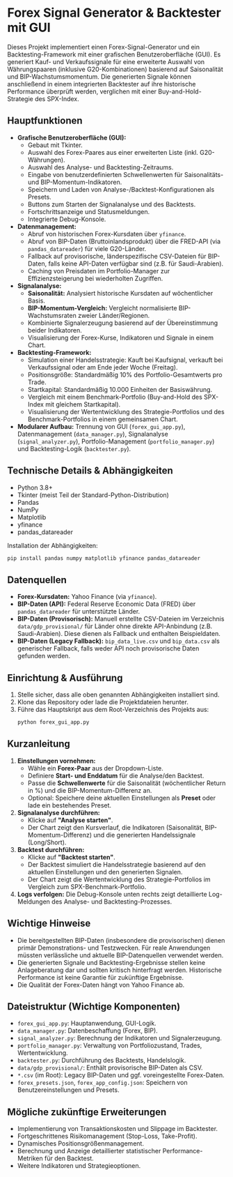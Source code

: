 # Forex Signal Generator & Backtester mit GUI

Dieses Projekt implementiert einen Forex-Signal-Generator und ein Backtesting-Framework mit einer grafischen Benutzeroberfläche (GUI). Es generiert Kauf- und Verkaufssignale für eine erweiterte Auswahl von Währungspaaren (inklusive G20-Kombinationen) basierend auf Saisonalität und BIP-Wachstumsmomentum. Die generierten Signale können anschließend in einem integrierten Backtester auf ihre historische Performance überprüft werden, verglichen mit einer Buy-and-Hold-Strategie des SPX-Index.

## Hauptfunktionen

*   **Grafische Benutzeroberfläche (GUI):**
    *   Gebaut mit Tkinter.
    *   Auswahl des Forex-Paares aus einer erweiterten Liste (inkl. G20-Währungen).
    *   Auswahl des Analyse- und Backtesting-Zeitraums.
    *   Eingabe von benutzerdefinierten Schwellenwerten für Saisonalitäts- und BIP-Momentum-Indikatoren.
    *   Speichern und Laden von Analyse-/Backtest-Konfigurationen als Presets.
    *   Buttons zum Starten der Signalanalyse und des Backtests.
    *   Fortschrittsanzeige und Statusmeldungen.
    *   Integrierte Debug-Konsole.
*   **Datenmanagement:**
    *   Abruf von historischen Forex-Kursdaten über `yfinance`.
    *   Abruf von BIP-Daten (Bruttoinlandsprodukt) über die FRED-API (via `pandas_datareader`) für viele G20-Länder.
    *   Fallback auf provisorische, länderspezifische CSV-Dateien für BIP-Daten, falls keine API-Daten verfügbar sind (z.B. für Saudi-Arabien).
    *   Caching von Preisdaten im Portfolio-Manager zur Effizienzsteigerung bei wiederholten Zugriffen.
*   **Signalanalyse:**
    *   **Saisonalität:** Analysiert historische Kursdaten auf wöchentlicher Basis.
    *   **BIP-Momentum-Vergleich:** Vergleicht normalisierte BIP-Wachstumsraten zweier Länder/Regionen.
    *   Kombinierte Signalerzeugung basierend auf der Übereinstimmung beider Indikatoren.
    *   Visualisierung der Forex-Kurse, Indikatoren und Signale in einem Chart.
*   **Backtesting-Framework:**
    *   Simulation einer Handelsstrategie: Kauft bei Kaufsignal, verkauft bei Verkaufssignal oder am Ende jeder Woche (Freitag).
    *   Positionsgröße: Standardmäßig 10% des Portfolio-Gesamtwerts pro Trade.
    *   Startkapital: Standardmäßig 10.000 Einheiten der Basiswährung.
    *   Vergleich mit einem Benchmark-Portfolio (Buy-and-Hold des SPX-Index mit gleichem Startkapital).
    *   Visualisierung der Wertentwicklung des Strategie-Portfolios und des Benchmark-Portfolios in einem gemeinsamen Chart.
*   **Modularer Aufbau:** Trennung von GUI (`forex_gui_app.py`), Datenmanagement (`data_manager.py`), Signalanalyse (`signal_analyzer.py`), Portfolio-Management (`portfolio_manager.py`) und Backtesting-Logik (`backtester.py`).

## Technische Details & Abhängigkeiten

*   Python 3.8+
*   Tkinter (meist Teil der Standard-Python-Distribution)
*   Pandas
*   NumPy
*   Matplotlib
*   yfinance
*   pandas_datareader

Installation der Abhängigkeiten:
```bash
pip install pandas numpy matplotlib yfinance pandas_datareader
```

## Datenquellen

*   **Forex-Kursdaten:** Yahoo Finance (via `yfinance`).
*   **BIP-Daten (API):** Federal Reserve Economic Data (FRED) über `pandas_datareader` für unterstützte Länder.
*   **BIP-Daten (Provisorisch):** Manuell erstellte CSV-Dateien im Verzeichnis `data/gdp_provisional/` für Länder ohne direkte API-Anbindung (z.B. Saudi-Arabien). Diese dienen als Fallback und enthalten Beispieldaten.
*   **BIP-Daten (Legacy Fallback):** `bip_data_live.csv` und `bip_data.csv` als generischer Fallback, falls weder API noch provisorische Daten gefunden werden.

## Einrichtung & Ausführung

1.  Stelle sicher, dass alle oben genannten Abhängigkeiten installiert sind.
2.  Klone das Repository oder lade die Projektdateien herunter.
3.  Führe das Hauptskript aus dem Root-Verzeichnis des Projekts aus:
    ```bash
    python forex_gui_app.py
    ```

## Kurzanleitung

1.  **Einstellungen vornehmen:**
    *   Wähle ein **Forex-Paar** aus der Dropdown-Liste.
    *   Definiere **Start- und Enddatum** für die Analyse/den Backtest.
    *   Passe die **Schwellenwerte** für die Saisonalität (wöchentlicher Return in %) und die BIP-Momentum-Differenz an.
    *   Optional: Speichere deine aktuellen Einstellungen als **Preset** oder lade ein bestehendes Preset.
2.  **Signalanalyse durchführen:**
    *   Klicke auf **"Analyse starten"**.
    *   Der Chart zeigt den Kursverlauf, die Indikatoren (Saisonalität, BIP-Momentum-Differenz) und die generierten Handelssignale (Long/Short).
3.  **Backtest durchführen:**
    *   Klicke auf **"Backtest starten"**.
    *   Der Backtest simuliert die Handelsstrategie basierend auf den aktuellen Einstellungen und den generierten Signalen.
    *   Der Chart zeigt die Wertentwicklung des Strategie-Portfolios im Vergleich zum SPX-Benchmark-Portfolio.
4.  **Logs verfolgen:** Die Debug-Konsole unten rechts zeigt detaillierte Log-Meldungen des Analyse- und Backtesting-Prozesses.

## Wichtige Hinweise

*   Die bereitgestellten BIP-Daten (insbesondere die provisorischen) dienen primär Demonstrations- und Testzwecken. Für reale Anwendungen müssten verlässliche und aktuelle BIP-Datenquellen verwendet werden.
*   Die generierten Signale und Backtesting-Ergebnisse stellen keine Anlageberatung dar und sollten kritisch hinterfragt werden. Historische Performance ist keine Garantie für zukünftige Ergebnisse.
*   Die Qualität der Forex-Daten hängt von Yahoo Finance ab.

## Dateistruktur (Wichtige Komponenten)

*   `forex_gui_app.py`: Hauptanwendung, GUI-Logik.
*   `data_manager.py`: Datenbeschaffung (Forex, BIP).
*   `signal_analyzer.py`: Berechnung der Indikatoren und Signalerzeugung.
*   `portfolio_manager.py`: Verwaltung von Portfoliozustand, Trades, Wertentwicklung.
*   `backtester.py`: Durchführung des Backtests, Handelslogik.
*   `data/gdp_provisional/`: Enthält provisorische BIP-Daten als CSV.
*   `*.csv` (im Root): Legacy BIP-Daten und ggf. voreingestellte Forex-Daten.
*   `forex_presets.json`, `forex_app_config.json`: Speichern von Benutzereinstellungen und Presets.

## Mögliche zukünftige Erweiterungen

*   Implementierung von Transaktionskosten und Slippage im Backtester.
*   Fortgeschrittenes Risikomanagement (Stop-Loss, Take-Profit).
*   Dynamisches Positionsgrößenmanagement.
*   Berechnung und Anzeige detaillierter statistischer Performance-Metriken für den Backtest.
*   Weitere Indikatoren und Strategieoptionen.
```
